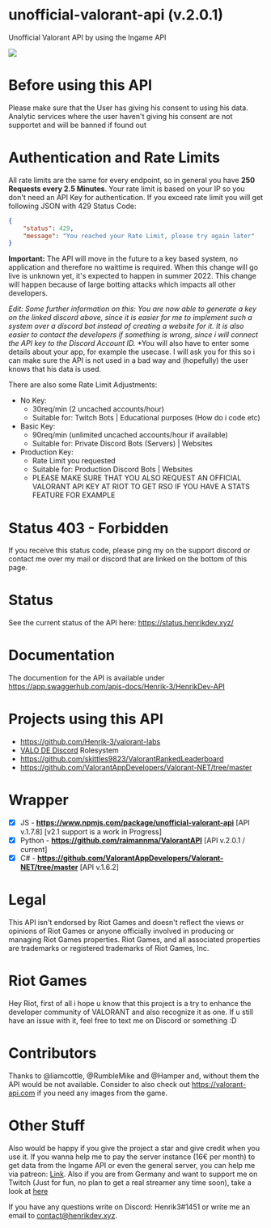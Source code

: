 # unofficial-valorant-api (v.2.0.1)
Unofficial Valorant API by using the Ingame API
<br>

<a href="https://discord.gg/X3GaVkX2YN" target="_blank"><img src="https://discordapp.com/api/guilds/704231681309278228/widget.png?style=banner2"/></a>

# Before using this API
Please make sure that the User has giving his consent to using his data. Analytic services where the user haven't giving his consent are not supportet and will be banned if found out

# Authentication and Rate Limits
All rate limits are the same for every endpoint, so in general you have **250 Requests every 2.5 Minutes**. Your rate limit is based on your IP so you don't need an API Key for authentication.
If you exceed rate limit you will get following JSON with 429 Status Code:
```json
{
    "status": 429,
    "message": "You reached your Rate Limit, please try again later"
}
```
**Important:**
The API will move in the future to a key based system, no application and therefore no waittime is required. When this change will go live is unknown yet, it's expected to happen in summer 2022. This change will happen because of large botting attacks which impacts all other developers.

*Edit: Some further information on this: You are now able to generate a key on the linked discord above, since it is easier for me to implement such a system over a discord bot instead of creating a website for it. It is also easier to contact the developers if something is wrong, since i will connect the API key to the Discord Account ID.*
*You will also have to enter some details about your app, for example the usecase. I will ask you for this so i can make sure the API is not used in a bad way and (hopefully) the user knows that his data is used. 

There are also some Rate Limit Adjustments:
- No Key: 
   - 30req/min (2 uncached accounts/hour)
   - Suitable for: Twitch Bots | Educational purposes (How do i code etc)
- Basic Key:
    - 90req/min (unlimited uncached accounts/hour if available)
    - Suitable for: Private Discord Bots (Servers) | Websites
- Production Key:
    - Rate Limit you requested
    - Suitable for: Production Discord Bots | Websites
    - PLEASE MAKE SURE THAT YOU ALSO REQUEST AN OFFICIAL VALORANT API KEY AT RIOT TO GET RSO IF YOU HAVE A STATS FEATURE FOR EXAMPLE


# Status 403 - Forbidden
If you receive this status code, please ping my on the support discord or contact me over my mail or discord that are linked on the bottom of this page.

# Status
See the current status of the API here: https://status.henrikdev.xyz/

# Documentation
The documention for the API is available under https://app.swaggerhub.com/apis-docs/Henrik-3/HenrikDev-API
  
# Projects using this API
- https://github.com/Henrik-3/valorant-labs
- [VALO DE Discord](https://discord.gg/valode) Rolesystem
- https://github.com/skittles9823/ValorantRankedLeaderboard
- https://github.com/ValorantAppDevelopers/Valorant-NET/tree/master

# Wrapper
- [x] JS - **https://www.npmjs.com/package/unofficial-valorant-api** [API v.1.7.8] [v2.1 support is a work in Progress]
- [x] Python - **https://github.com/raimannma/ValorantAPI** [API v.2.0.1 / current]
- [x] C# - **https://github.com/ValorantAppDevelopers/Valorant-NET/tree/master** [API v.1.6.2]

# Legal
This API isn't endorsed by Riot Games and doesn't reflect the views or opinions of Riot Games or anyone officially involved in producing or managing Riot Games properties. Riot Games, and all associated properties are trademarks or registered trademarks of Riot Games, Inc.

# Riot Games
Hey Riot, first of all i hope u know that this project is a try to enhance the developer community of VALORANT and also recognize it as one. If u still have an issue with it, feel free to text me on Discord or something :D

# Contributors
Thanks to @liamcottle, @RumbleMike and @Hamper and, without them the API would be not available.
Consider to also check out https://valorant-api.com if you need any images from the game.

# Other Stuff
Also would be happy if you give the project a star and give credit when you use it. If you wanna help me to pay the server instance (16€ per month) to get data from the Ingame API or even the general server, you can help me via patreon: [Link](https://www.patreon.com/henrikdev).
Also if you are from Germany and want to support me on Twitch (Just for fun, no plan to get a real streamer any time soon), take a look at [here](https://www.twitch.tv/henrik_3)


If you have any questions write on Discord: Henrik3#1451 or write me an email to contact@henrikdev.xyz. 
